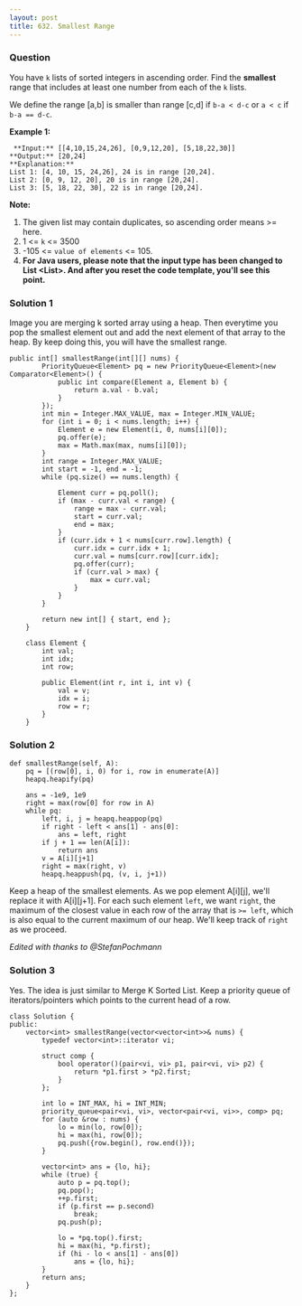 ```yaml
---
layout: post
title: 632. Smallest Range
---
```

### Question
You have `k` lists of sorted integers in ascending order. Find the
**smallest** range that includes at least one number from each of the `k`
lists.

We define the range [a,b] is smaller than range [c,d] if `b-a < d-c` or `a <
c` if `b-a == d-c`.

 **Example 1:**  

    
    
     **Input:** [[4,10,15,24,26], [0,9,12,20], [5,18,22,30]]
    **Output:** [20,24]
    **Explanation:** 
    List 1: [4, 10, 15, 24,26], 24 is in range [20,24].
    List 2: [0, 9, 12, 20], 20 is in range [20,24].
    List 3: [5, 18, 22, 30], 22 is in range [20,24].
    

**Note:**  

  1. The given list may contain duplicates, so ascending order means >= here.
  2. 1 <= `k` <= 3500
  3. -105 <= `value of elements` <= 105.
  4.  **For Java users, please note that the input type has been changed to List <List<Integer>>. And after you reset the code template, you'll see this point.**

  

### Solution 1
Image you are merging k sorted array using a heap. Then everytime you pop the
smallest element out and add the next element of that array to the heap. By
keep doing this, you will have the smallest range.

    
    
    public int[] smallestRange(int[][] nums) {
    		PriorityQueue<Element> pq = new PriorityQueue<Element>(new Comparator<Element>() {
    			public int compare(Element a, Element b) {
    				return a.val - b.val;
    			}
    		});
    		int min = Integer.MAX_VALUE, max = Integer.MIN_VALUE;
    		for (int i = 0; i < nums.length; i++) {
    			Element e = new Element(i, 0, nums[i][0]);
    			pq.offer(e);
    			max = Math.max(max, nums[i][0]);
    		}
    		int range = Integer.MAX_VALUE;
    		int start = -1, end = -1;
    		while (pq.size() == nums.length) {
    
    			Element curr = pq.poll();
    			if (max - curr.val < range) {
    				range = max - curr.val;
    				start = curr.val;
    				end = max;
    			}
    			if (curr.idx + 1 < nums[curr.row].length) {
    				curr.idx = curr.idx + 1;
    				curr.val = nums[curr.row][curr.idx];
    				pq.offer(curr);
    				if (curr.val > max) {
    					max = curr.val;
    				}
    			}
    		}
    
    		return new int[] { start, end };
    	}
    
    	class Element {
    		int val;
    		int idx;
    		int row;
    
    		public Element(int r, int i, int v) {
    			val = v;
    			idx = i;
    			row = r;
    		}
    	}
    


### Solution 2
    
    
    def smallestRange(self, A):
        pq = [(row[0], i, 0) for i, row in enumerate(A)]
        heapq.heapify(pq)
        
        ans = -1e9, 1e9
        right = max(row[0] for row in A)
        while pq:
            left, i, j = heapq.heappop(pq)
            if right - left < ans[1] - ans[0]:
                ans = left, right
            if j + 1 == len(A[i]):
                return ans
            v = A[i][j+1]
            right = max(right, v)
            heapq.heappush(pq, (v, i, j+1))
    

Keep a heap of the smallest elements. As we pop element A[i][j], we'll replace
it with A[i][j+1]. For each such element `left`, we want `right`, the maximum
of the closest value in each row of the array that is `>= left`, which is also
equal to the current maximum of our heap. We'll keep track of `right` as we
proceed.

 _Edited with thanks to @StefanPochmann_


### Solution 3
Yes. The idea is just similar to Merge K Sorted List. Keep a priority queue of
iterators/pointers which points to the current head of a row.

    
    
    class Solution {
    public:
        vector<int> smallestRange(vector<vector<int>>& nums) {
            typedef vector<int>::iterator vi;
            
            struct comp {
                bool operator()(pair<vi, vi> p1, pair<vi, vi> p2) {
                    return *p1.first > *p2.first;
                }
            };
            
            int lo = INT_MAX, hi = INT_MIN;
            priority_queue<pair<vi, vi>, vector<pair<vi, vi>>, comp> pq;
            for (auto &row : nums) {
                lo = min(lo, row[0]);
                hi = max(hi, row[0]);
                pq.push({row.begin(), row.end()});
            }
            
            vector<int> ans = {lo, hi};
            while (true) {
                auto p = pq.top();
                pq.pop();
                ++p.first;
                if (p.first == p.second)
                    break;
                pq.push(p);
                
                lo = *pq.top().first;
                hi = max(hi, *p.first);
                if (hi - lo < ans[1] - ans[0])
                    ans = {lo, hi};
            }
            return ans;
        }
    };
    



